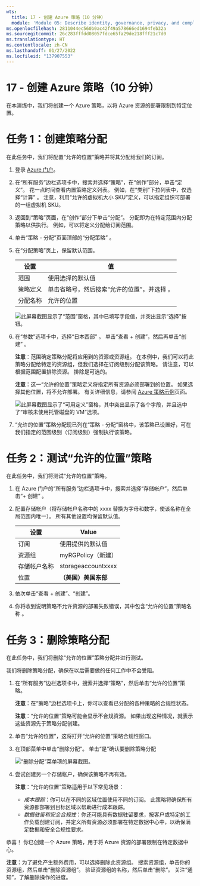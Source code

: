 ```yaml
---
wts:
  title: 17 - 创建 Azure 策略（10 分钟）
  module: 'Module 05: Describe identity, governance, privacy, and compliance features'
ms.openlocfilehash: 2811044ec560b0ac42f49a578666ed1694feb32a
ms.sourcegitcommit: 26c283fffdd08057fdce65fa29de218fff21c7d0
ms.translationtype: HT
ms.contentlocale: zh-CN
ms.lasthandoff: 01/27/2022
ms.locfileid: "137907553"
---
```

# <a name="17---create-an-azure-policy-10-min"></a>17 - 创建 Azure 策略（10 分钟）

在本演练中，我们将创建一个 Azure 策略，以将 Azure 资源的部署限制到特定位置。

# <a name="task-1-create-a-policy-assignment"></a>任务 1：创建策略分配 

在此任务中，我们将配置“允许的位置”策略并将其分配给我们的订阅。 

1. 登录 [Azure 门户](https://portal.azure.com)。

2. 在“所有服务”边栏选项卡中，搜索并选择“策略”，在“创作”部分，单击“定义”。  花一点时间查看内置策略定义列表。 例如，在“类别”下拉列表中，仅选择“计算” 。 注意，利用“允许的虚拟机大小 SKU”定义，可以指定组织可部署的一组虚拟机 SKU。

3. 返回到“策略”页面，在“创作”部分下单击“分配”。 分配即为在特定范围内分配策略以供执行。 例如，可以将定义分配给订阅范围。 

4. 单击“策略 - 分配”页面顶部的“分配策略” 。

5. 在“分配策略”页上，保留默认范围。

      | 设置 | 值 | 
    | --- | --- |
    | 范围| 使用选择的默认值|
    | 策略定义 | 单击省略号，然后搜索“允许的位置”，并选择 。 |
    | 分配名称 | 允许的位置 |
    
    ![此屏幕截图显示了“范围”窗格，其中已填写字段值，并突出显示“选择”按钮。 ](../images/1402.png)
6. 在“参数”选项卡中，选择“日本西部” 。 单击“查看 + 创建”，然后再单击“创建” 。

    **注意**：范围确定策略分配将应用到的资源或资源组。 在本例中，我们可以将此策略分配给特定的资源组，但我们选择在订阅级别分配该策略。 请注意，可以根据范围配置排除资源。 排除是可选的。

    **注意**：这一“允许的位置”策略定义将指定所有资源必须部署到的位置。 如果选择其他位置，将不允许部署。 有关详细信息，请参阅 [Azure 策略示例](https://docs.microsoft.com/en-us/azure/governance/policy/samples/index)页面。

   ![此屏幕截图显示了“可用定义”窗格，其中突出显示了各个字段，并且选中了“审核未使用托管磁盘的 VM”选项。](../images/1403.png)

9. “允许的位置”策略分配现已列在“策略 - 分配”窗格中，该策略已设置好，可在我们指定的范围级别（订阅级别）强制执行该策略。

# <a name="task-2-test-allowed-location-policy"></a>任务 2：测试“允许的位置”策略

在此任务中，我们将测试“允许的位置”策略。 

1. 在 Azure 门户的“所有服务”边栏选项卡中，搜索并选择“存储帐户”，然后单击“+ 创建”  。

2. 配置存储帐户（将存储帐户名称中的 xxxx 替换为字母和数字，使该名称在全局范围内唯一）。 所有其他设置均保留默认值。 

    | 设置 | Value | 
    | --- | --- |
    | 订阅 | 使用提供的默认值 |
    | 资源组 | myRGPolicy（新建） |
    | 存储帐户名称 | storageaccountxxxx |
    | 位置 | **（美国）美国东部** |

3. 依次单击“查看 + 创建”、“创建”。  

4. 你将收到说明策略不允许资源的部署失败错误，其中包含“允许的位置”策略名称 。

# <a name="task-3-delete-the-policy-assignment"></a>任务 3：删除策略分配

在此任务中，我们将删除“允许的位置”策略分配并进行测试。 

我们将删除策略分配，确保在以后需要做的任何工作中不会受阻。

1. 在“所有服务”边栏选项卡中，搜索并选择“策略”，然后单击“允许的位置”策略。

    **注意**：在“策略”边栏选项卡上，你可以查看已分配的各种策略的合规性状态。

    **注意**：“允许的位置”策略可能会显示不合规资源。 如果出现这种情况，就表示这些资源先于策略分配创建。
 
2. 单击“允许的位置”，这将打开“允许的位置”策略合规性窗口。

3. 在顶部菜单中单击“删除分配”。 单击“是”确认要删除策略分配

   ![“删除分配”菜单项的屏幕截图。](../images/1407.png)

4. 尝试创建另一个存储帐户，确保该策略不再有效。

    **注意**：“允许的位置”策略适用于以下常见场景： 
    - *成本跟踪*：你可以在不同的区域位置使用不同的订阅。 此策略将确保所有资源都部署到目标区域以帮助进行成本跟踪。 
    - *数据驻留和安全合规性*：你还可能具有数据驻留要求，按客户或特定的工作负载创建订阅，并定义所有资源必须部署在特定数据中心中，以确保满足数据和安全合规性要求。

恭喜！ 你已创建一个 Azure 策略，用于将 Azure 资源的部署限制在特定数据中心。

**注意**：为了避免产生额外费用，可以选择删除此资源组。 搜索资源组，单击你的资源组，然后单击“删除资源组”。 验证资源组的名称，然后单击“删除”。 关注“通知”，了解删除操作的进度。
